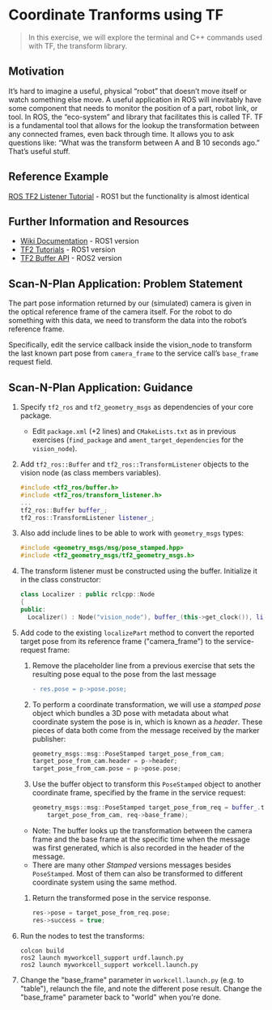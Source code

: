 # Coordinate Tranforms using TF
>In this exercise, we will explore the terminal and C++ commands used with TF, the transform library.

## Motivation
It’s hard to imagine a useful, physical “robot” that doesn’t move itself or watch something else move. A useful application in ROS will inevitably have some component that needs to monitor the position of a part, robot link, or tool. In ROS, the “eco-system” and library that facilitates this is called TF.
TF is a fundamental tool that allows for the lookup the transformation between any connected frames, even back through time. It allows you to ask questions like: “What was the transform between A and B 10 seconds ago.” That’s useful stuff.


## Reference Example
[ROS TF2 Listener Tutorial](http://wiki.ros.org/tf2/Tutorials/Writing%20a%20tf2%20listener%20%28C%2B%2B%29) - ROS1 but the functionality is almost identical

## Further Information and Resources
 * [Wiki Documentation](http://wiki.ros.org/tf2) - ROS1 version
 * [TF2 Tutorials](http://wiki.ros.org/tf2/Tutorials) - ROS1 version
 * [TF2 Buffer API](http://docs.ros2.org/foxy/api/tf2_ros/classtf2__ros_1_1Buffer.html) - ROS2 version

## Scan-N-Plan Application: Problem Statement
The part pose information returned by our (simulated) camera is given in the optical reference frame of the camera itself. For the robot to do something with this data, we need to transform the data into the robot’s reference frame.

Specifically, edit the service callback inside the vision_node to transform the last known part pose from `camera_frame` to the service call’s `base_frame` request field.


## Scan-N-Plan Application: Guidance

 1. Specify `tf2_ros` and `tf2_geometry_msgs` as dependencies of your core package.

    * Edit `package.xml` (+2 lines) and `CMakeLists.txt` as in previous exercises (`find_package` and `ament_target_dependencies` for the `vision_node`).

 1. Add `tf2_ros::Buffer` and `tf2_ros::TransformListener` objects to the vision node (as class members variables). 

    ``` c++
    #include <tf2_ros/buffer.h>
    #include <tf2_ros/transform_listener.h>
    ...
    tf2_ros::Buffer buffer_;
    tf2_ros::TransformListener listener_;
    ```

 1. Also add include lines to be able to work with `geometry_msgs` types:

    ``` c++
    #include <geometry_msgs/msg/pose_stamped.hpp>
    #include <tf2_geometry_msgs/tf2_geometry_msgs.h>
    ```

 1. The transform listener must be constructed using the buffer. Initialize it in the class constructor:

    ``` c++
    class Localizer : public rclcpp::Node
    {
    public:
      Localizer() : Node("vision_node"), buffer_(this->get_clock()), listener_(buffer_)
    ```

 1. Add code to the existing `localizePart` method to convert the reported target pose from its reference frame ("camera_frame") to the service-request frame:

    1. Remove the placeholder line from a previous exercise that sets the resulting pose equal to the pose from the last message

       ``` diff
       - res.pose = p->pose.pose;
       ```

    1. To perform a coordinate transformation, we will use a _stamped pose_ object which bundles a 3D pose with metadata about what coordinate system the pose is in, which is known as a _header_. These pieces of data both come from the message received by the marker publisher:

       ``` c++
       geometry_msgs::msg::PoseStamped target_pose_from_cam;
       target_pose_from_cam.header = p->header;
       target_pose_from_cam.pose = p->pose.pose;
       ```

    1. Use the buffer object to transform this `PoseStamped` object to another coordinate frame, specified by the frame in the service request:

       ``` c++
       geometry_msgs::msg::PoseStamped target_pose_from_req = buffer_.transform(
           target_pose_from_cam, req->base_frame);
       ```

      - Note: The buffer looks up the transformation between the camera frame and the base frame at the specific time when the message was first generated, which is also recorded in the header of the message.
      - There are many other _Stamped_ versions messages besides `PoseStamped`. Most of them can also be transformed to different coordinate system using the same method.

    1. Return the transformed pose in the service response. 

       ``` c++
       res->pose = target_pose_from_req.pose;
       res->success = true;
       ```

 1. Run the nodes to test the transforms:

    ```
    colcon build
    ros2 launch myworkcell_support urdf.launch.py
    ros2 launch myworkcell_support workcell.launch.py
    ```

 1. Change the "base_frame" parameter in `workcell.launch.py` (e.g. to "table"), relaunch the file, and note the different pose result.  Change the "base_frame" parameter back to "world" when you're done.
